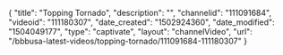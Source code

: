 {
    "title": "Topping Tornado",
    "description": "",
    "channelid": "111091684",
    "videoid": "111180307",
    "date_created": "1502924360",
    "date_modified": "1504049177",
    "type": "captivate",
    "layout": "channelVideo",
    "url": "\/bbbusa-latest-videos\/topping-tornado\/111091684-111180307"
}